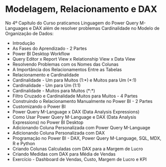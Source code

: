# Modelagem, Relacionamento e DAX

No 4º Capítulo do Curso praticamos Linguagem do Power Query M-Languages e DAX além de resolver problemas Cardinalidade no Modelo de Organização de Dados:

<ul>
  <li>Introdução</li>
  <li>As Fases do Aprendizado - 2 Partes</li>
  <li>Power BI Desktop Workflow</li>
  <li>Query Editor x Report View x Relationship View x Data View</li>
  <li>Resolvendo Problemas com os Nomes das Colunas</li>
  <li>A Importância dos Relacionamentos Entre as Tabelas</li>
  <li>Relacionamento e Cardinalidade</li>
  <li>Cardinalidade - Um para Muitos (1:*) e Muitos para Um (*:1)</li>
  <li>Cardinalidade - Um para Um (1:1)</li>
  <li>Cardinalidade - Muitos para Muitos (*:*)</li>
  <li>Filtro Cruzado e Cardinalidade Muitos para Muitos - 4 Partes</li>
  <li>Construindo o Relacionamento Manualmente no Power BI - 2 Partes</li>
  <li>Customizando o Power BI</li>
  <li>Power Query M-Language x DAX (Data Analysis Expressions)</li>
  <li>Como Usar Power Query M-Language e DAX (Data Analysis Expressions) no Power BI Desktop</li>
  <li>Adicionando Coluna Personalizada com Power Query M-Language</li>
  <li>Adicionando Coluna Personalizada com DAX</li>
  <li>Programação no Power BI - DAX, Power Query M-Language, SQL, MDX, R e Python</li>
  <li>Criando Colunas Calculadas com DAX para a Margem de Lucro</li>
  <li>Criando Medidas com DAX para Média de Vendas</li>
  <li>Exercício - Dashboard de Vendas, Custo, Margem de Lucro e KPI</li>
</ul>